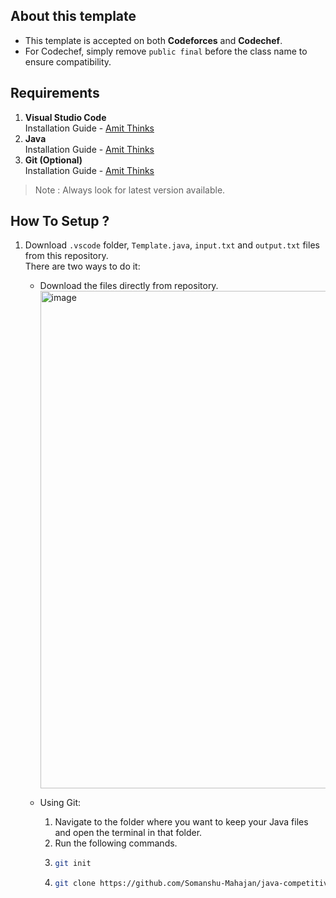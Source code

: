 ## About this template
- This template is accepted on both <b>Codeforces</b> and <b>Codechef</b>.
- For Codechef, simply remove <code>public final</code> before the class name to ensure compatibility.

## Requirements
1. <b>Visual Studio Code</b><br>
   Installation Guide - <a href="https://www.youtube.com/watch?v=DoLYVXR9SSc">Amit Thinks</a>
2. <b>Java</b><br>
   Installation Guide - <a href="https://www.youtube.com/watch?v=3qC3MdyyXeY">Amit Thinks</a>
3. <b>Git (Optional)</b><br>
   Installation Guide - <a href="https://www.youtube.com/watch?v=t2-l3WvWvqg">Amit Thinks</a>
> Note : Always look for latest version available.

## How To Setup ?
1. Download <code>.vscode</code> folder, <code>Template.java</code>, <code>input.txt</code> and <code>output.txt</code> files from this repository.<br>
   There are two ways to do it:
   - Download the files directly from repository.<br>
     <img width="2092" height="796" alt="image" src="https://github.com/user-attachments/assets/962d0255-bbf8-4e83-a00d-0089e9ed9815" />

   - Using Git:<br>
     1. Navigate to the folder where you want to keep your Java files and open the terminal in that folder.
     2. Run the following commands.
     3. ```sh
        git init
        ```
     4. ```sh
        git clone https://github.com/Somanshu-Mahajan/java-competitive-programming-template.git
        ```
     
